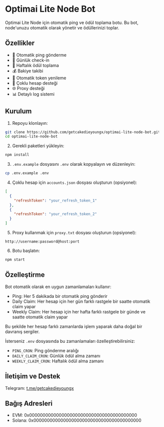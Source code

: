 # Optimai Lite Node Bot

Optimai Lite Node için otomatik ping ve ödül toplama botu. Bu bot, node'unuzu otomatik olarak yönetir ve ödüllerinizi toplar.

## Özellikler

- 🔄 Otomatik ping gönderme
- 📅 Günlük check-in
- 🎁 Haftalık ödül toplama
- 💰 Bakiye takibi
- 🔑 Otomatik token yenileme
- 👥 Çoklu hesap desteği
- 🌐 Proxy desteği
- 📊 Detaylı log sistemi

## Kurulum

1. Repoyu klonlayın:
```bash
git clone https://github.com/getcakedieyoungx/optimai-lite-node-bot.git
cd optimai-lite-node-bot
```

2. Gerekli paketleri yükleyin:
```bash
npm install
```

3. `.env.example` dosyasını `.env` olarak kopyalayın ve düzenleyin:
```bash
cp .env.example .env
```

4. Çoklu hesap için `accounts.json` dosyası oluşturun (opsiyonel):
```json
[
  {
    "refreshToken": "your_refresh_token_1"
  },
  {
    "refreshToken": "your_refresh_token_2"
  }
]
```

5. Proxy kullanmak için `proxy.txt` dosyası oluşturun (opsiyonel):
```
http://username:password@host:port
```

6. Botu başlatın:
```bash
npm start
```

## Özelleştirme

Bot otomatik olarak en uygun zamanlamaları kullanır:

- Ping: Her 5 dakikada bir otomatik ping gönderir
- Daily Claim: Her hesap için her gün farklı rastgele bir saatte otomatik claim yapar
- Weekly Claim: Her hesap için her hafta farklı rastgele bir günde ve saatte otomatik claim yapar

Bu şekilde her hesap farklı zamanlarda işlem yaparak daha doğal bir davranış sergiler.

İsterseniz `.env` dosyasında bu zamanlamaları özelleştirebilirsiniz:

- `PING_CRON`: Ping gönderme aralığı
- `DAILY_CLAIM_CRON`: Günlük ödül alma zamanı
- `WEEKLY_CLAIM_CRON`: Haftalık ödül alma zamanı

## İletişim ve Destek

Telegram: [t.me/getcakedieyoungx](https://t.me/getcakedieyoungx)

## Bağış Adresleri

- EVM: 0x0000000000000000000000000000000000000000
- Solana: 0x0000000000000000000000000000000000000000